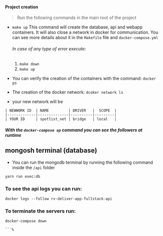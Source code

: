#### Project creation
> Run the following commands in the main root of the project
 * `make up`
      This command will create the database, api and webapp containers. It will also close a network in docker for communication.
      You can see more details about it in the `Makefile` file and `docker-compose.yml`
    
    ###### In case of any type of error execute:
    1. `make down`
    2. `make up`
    
* You can verify the creation of the containers with the command:
 `docker ps`
* The creation of the docker network:
 `dcoker network ls`
 
 * your new network will be
```
| NEWWORK ID  | NAME         | DRIVER   |  SCOPE  |
|-------------|--------------|----------|---------|
| YOUR ID     | spotlist_net | bridge   | local   | 
```
##### With the `docker-compose up` command you can see the followers at runtime

## mongosh terminal (database)
* You can run the mongodb terminal by running the following command inside the `/api` folder
 ```
 yarn run exec:db
```
### To see the api logs you can run:
```
docker logs --follow rv-deliver-app-fullstack-api
```
### To terminate the servers run:
```
docker-compose down

```%                      
